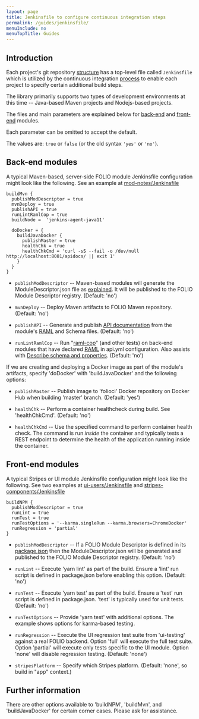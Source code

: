 ```yaml
---
layout: page
title: Jenkinsfile to configure continuous integration steps
permalink: /guides/jenkinsfile/
menuInclude: no
menuTopTitle: Guides
---
```


## Introduction

Each project's git repository [structure](/guides/commence-a-module/) has a top-level file called `Jenkinsfile`
which is utilized by the continuous integration [process](/guides/automation/#jenkins)
to enable each project to specify certain additional build steps.

The library primarily supports two types
of development environments at this time -- Java-based Maven projects and Nodejs-based projects.

The files and main parameters are explained below for
[back-end](#back-end-modules) and [front-end](#front-end-modules) modules.

Each parameter can be omitted to accept the default.

The values are: `true` or `false` (or the old syntax `'yes'` or `'no'`).

## Back-end modules

A typical Maven-based, server-side FOLIO module Jenkinsfile configuration might look like
the following.
See an example at
[mod-notes/Jenkinsfile](https://github.com/folio-org/mod-notes/blob/master/Jenkinsfile)

```
buildMvn {
  publishModDescriptor = true
  mvnDeploy = true
  publishAPI = true
  runLintRamlCop = true
  buildNode =  'jenkins-agent-java11'

  doDocker = {
    buildJavaDocker {
      publishMaster = true
      healthChk = true
      healthChkCmd = 'curl -sS --fail -o /dev/null http://localhost:8081/apidocs/ || exit 1'
    }
  }
}
```

* `publishModDescriptor` -- Maven-based modules will generate the ModuleDescriptor.json file as
[explained](/guides/commence-a-module/#back-end-descriptors).
It will be published to the FOLIO Module Descriptor registry.
(Default: 'no')

* `mvnDeploy` -- Deploy Maven artifacts to FOLIO Maven repository.
(Default: 'no')

* `publishAPI` -- Generate and publish [API documentation](/reference/api/) from the module's
[RAML](/guides/commence-a-module/#back-end-ramls) and Schema files.
(Default: 'no')

* `runLintRamlCop` -- Run "[raml-cop](/guides/raml-cop/)" (and other tests) on back-end modules that have declared [RAML](/guides/commence-a-module/#back-end-ramls) in api.yml configuration.
Also assists with [Describe schema and properties](/guides/describe-schema/).
(Default: 'no')

If we are creating and deploying a Docker image as part of the module's artifacts, specify
'doDocker' with 'buildJavaDocker' and the following options:

* `publishMaster` -- Publish image to 'folioci' Docker repository on Docker Hub when building
'master' branch.
(Default: 'yes')

* `healthChk` -- Perform a container healthcheck during build.  See 'healthChkCmd'.
(Default: 'no')

* `healthChkCmd` -- Use the specified command to perform container health check.   The
command is run *inside* the container and typically tests a REST endpoint to determine the
health of the application running inside the container.

## Front-end modules

A typical Stripes or UI module Jenkinsfile configuration might look like the following.
See two examples at
[ui-users/Jenkinsfile](https://github.com/folio-org/ui-users/blob/master/Jenkinsfile)
and
[stripes-components/Jenkinsfile](https://github.com/folio-org/stripes-components/blob/master/Jenkinsfile)

```
buildNPM {
  publishModDescriptor = true
  runLint = true
  runTest = true
  runTestOptions = '--karma.singleRun --karma.browsers=ChromeDocker'
  runRegression = 'partial'
}
```

* `publishModDescriptor` -- If a FOLIO Module Descriptor is defined in its [package.json](/guides/commence-a-module/#front-end-packagejson)
then the ModuleDescriptor.json will be generated and published to the FOLIO Module Descriptor registry.
(Default: 'no')

* `runLint` -- Execute 'yarn lint' as part of the build.  Ensure a 'lint' run script is
defined in package.json before enabling this option.
(Default: 'no')

* `runTest` -- Execute 'yarn test' as part of the build.  Ensure a 'test' run script is
defined in package.json.  'test' is typically used for unit tests.
(Default: 'no')

* `runTestOptions` -- Provide 'yarn test' with additional options.
The example shows options for karma-based testing.

* `runRegression` -- Execute the UI regression test suite from 'ui-testing' against a real
FOLIO backend. Option 'full' will execute the full test suite. Option 'partial' will execute only tests
specific to the UI module. Option 'none' will disable regression testing.
(Default: 'none')

* `stripesPlatform` -- Specify which Stripes platform.
(Default: 'none', so build in "app" context.)

## Further information

There are other options available to 'buildNPM', 'buildMvn', and 'buildJavaDocker' for certain
corner cases. Please ask for assistance.

